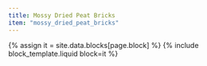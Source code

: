 ```yaml
---
title: Mossy Dried Peat Bricks
item: "mossy_dried_peat_bricks"
---
```


{% assign it = site.data.blocks[page.block] %}
{% include block_template.liquid block=it %}

